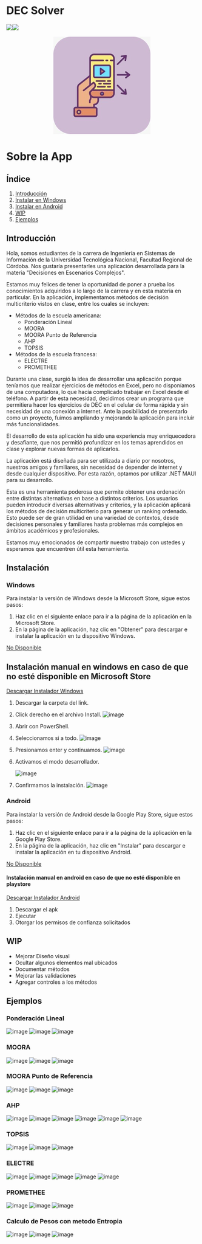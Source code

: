 # DEC Solver
![](https://img.shields.io/github/release/pandao/editor.md.svg)![](https://img.shields.io/github/stars/pandao/editor.md.svg)
<p align="center">
  <img src="https://github.com/Rusgo/DECSolver/blob/main/WhatsApp%20Image%202024-06-28%20at%2013.09.55.jpeg" alt="Descripción de la imagen">

# Sobre la App
## Índice
1. [Introducción](#introducción)
2. [Instalar en Windows](#Instalación-manual-en-windows-en-caso-de-que-no-esté-disponible-en-Microsoft-Store)
3. [Instalar en Android](#Instalación-manual-en-android-en-caso-de-que-no-esté-disponible-en-playstore)
4. [WIP](#WIP)
5. [Ejemplos](#Ejemplos)
## Introducción
Hola, somos estudiantes de la carrera de Ingeniería en Sistemas de Información de la Universidad Tecnológica Nacional, Facultad Regional de Córdoba. Nos gustaría presentarles una aplicación desarrollada para la materia "Decisiones en Escenarios Complejos".

Estamos muy felices de tener la oportunidad de poner a prueba los conocimientos adquiridos a lo largo de la carrera y en esta materia en particular. En la aplicación, implementamos métodos de decisión multicriterio vistos en clase, entre los cuales se incluyen:

- Métodos de la escuela americana:
	- Ponderación Lineal
	- MOORA
	- MOORA Punto de Referencia
	- AHP
	- TOPSIS
- Métodos de la escuela francesa:
	- ELECTRE
	- PROMETHEE

Durante una clase, surgió la idea de desarrollar una aplicación porque teníamos que realizar ejercicios de métodos en Excel, pero no disponíamos de una computadora, lo que hacía complicado trabajar en Excel desde el teléfono. A partir de esta necesidad, decidimos crear un programa que permitiera hacer los ejercicios de DEC en el celular de forma rápida y sin necesidad de una conexión a internet. Ante la posibilidad de presentarlo como un proyecto, fuimos ampliando y mejorando la aplicación para incluir más funcionalidades.

El desarrollo de esta aplicación ha sido una experiencia muy enriquecedora y desafiante, que nos permitió profundizar en los temas aprendidos en clase y explorar nuevas formas de aplicarlos.

La aplicación está diseñada para ser utilizada a diario por nosotros, nuestros amigos y familiares, sin necesidad de depender de internet y desde cualquier dispositivo. Por esta razón, optamos por utilizar .NET MAUI para su desarrollo.

Esta es una herramienta poderosa que permite obtener una ordenación entre distintas alternativas en base a distintos criterios. Los usuarios pueden introducir diversas alternativas y criterios, y la aplicación aplicará los métodos de decisión multicriterio para generar un ranking ordenado. Esto puede ser de gran utilidad en una variedad de contextos, desde decisiones personales y familiares hasta problemas más complejos en ámbitos académicos y profesionales.

Estamos muy emocionados de compartir nuestro trabajo con ustedes y esperamos que encuentren útil esta herramienta.

## Instalación 
### Windows

Para instalar la versión de Windows desde la Microsoft Store, sigue estos pasos:
1. Haz clic en el siguiente enlace para ir a la página de la aplicación en la Microsoft Store.
2. En la página de la aplicación, haz clic en "Obtener" para descargar e instalar la aplicación en tu dispositivo Windows.

[No Disponible](#)

## Instalación manual en windows en caso de que no esté disponible en Microsoft Store
[Descargar Instalador Windows](https://drive.google.com/drive/folders/17Zf0J_AfWvWxE3Em-RWzvmI8WJqu6dQX?usp=drive_link)
1. Descargar la carpeta del link.
2. Click derecho en el archivo Install.
![image](https://github.com/Rusgo/DECSolver/assets/107321881/60b94def-07c8-4ceb-9275-2feea4d33941)
3. Abrir con PowerShell.
5. Seleccionamos si a todo.
![image](https://github.com/Rusgo/DECSolver/assets/107321881/e27fe24e-4940-4b2a-ac67-776df84a20ab)
7. Presionamos enter y continuamos.
![image](https://github.com/Rusgo/DECSolver/assets/107321881/2ac32726-8453-4a68-a51d-bac22e790447)
8. Activamos el modo desarrollador.
   
	![image](https://github.com/Rusgo/DECSolver/assets/107321881/1f63428e-f152-4e77-b371-f75555d3a8b2)

10. Confirmamos la instalación.
 ![image](https://github.com/Rusgo/DECSolver/assets/107321881/3a8bfaf5-7337-44dc-b8e2-1bf7f19bde61)


### Android

Para instalar la versión de Android desde la Google Play Store, sigue estos pasos:
1. Haz clic en el siguiente enlace para ir a la página de la aplicación en la Google Play Store.
2. En la página de la aplicación, haz clic en "Instalar" para descargar e instalar la aplicación en tu dispositivo Android.

[No Disponible](#)

#### Instalación manual en android en caso de que no esté disponible en playstore
[Descargar Instalador Android](https://drive.google.com/drive/folders/1oHB0ZKHQ4M9UZrE-nOIx_hIFd5sieIzo?usp=drive_link)
1. Descargar el apk
2. Ejecutar
3. Otorgar los permisos de confianza solicitados
   
## WIP
- Mejorar Diseño visual
- Ocultar algunos elementos mal ubicados
- Documentar métodos
- Mejorar las validaciones
- Agregar controles a los métodos

## Ejemplos
### Ponderación Lineal
![image](https://github.com/Rusgo/DECSolver/assets/107321881/2a6c1f3c-aed6-4132-b691-14882f47c246)
![image](https://github.com/Rusgo/DECSolver/assets/107321881/baa49204-5f9a-4e60-b23f-2c1da080abcf)
![image](https://github.com/Rusgo/DECSolver/assets/107321881/f1de825f-e544-4ece-baaf-28faa8242c04)

### MOORA
![image](https://github.com/Rusgo/DECSolver/assets/107321881/528aa5b8-4ff9-4e66-843d-1750954c60b2)
![image](https://github.com/Rusgo/DECSolver/assets/107321881/6280c369-5ec6-474d-828d-fbb4f1daa467)
![image](https://github.com/Rusgo/DECSolver/assets/107321881/a2a551bb-95b7-4786-aaa6-f73ef7403520)

### MOORA Punto de Referencia
![image](https://github.com/Rusgo/DECSolver/assets/107321881/9149e095-cb43-43a3-b102-82e5bfa1168d)
![image](https://github.com/Rusgo/DECSolver/assets/107321881/398ed9f5-370d-43e5-805c-2ca831a12c14)
![image](https://github.com/Rusgo/DECSolver/assets/107321881/a9772669-6a80-44f1-9485-fcc52a6501c2)

### AHP
![image](https://github.com/Rusgo/DECSolver/assets/107321881/f4d9ec57-180f-40ca-8249-4852760ba7e9)
![image](https://github.com/Rusgo/DECSolver/assets/107321881/4208fa7d-f71f-4c1a-80ff-ba5405824aae)
![image](https://github.com/Rusgo/DECSolver/assets/107321881/9f244b77-b96d-46d5-a9af-a073a41db752)
![image](https://github.com/Rusgo/DECSolver/assets/107321881/68d030d3-feba-4bef-8bc3-98d525a2603c)
![image](https://github.com/Rusgo/DECSolver/assets/107321881/14e34087-a1a6-4e03-a2e3-b8fd03a12be6)
![image](https://github.com/Rusgo/DECSolver/assets/107321881/4721c09f-e660-4127-b25c-5cb21402c396)

### TOPSIS
![image](https://github.com/Rusgo/DECSolver/assets/107321881/ed1973c8-802c-48bf-b17c-c59e267e8e58)
![image](https://github.com/Rusgo/DECSolver/assets/107321881/2a600210-33e3-47f6-b55b-36d77cd546ff)
![image](https://github.com/Rusgo/DECSolver/assets/107321881/41045bc8-4f05-4f81-b613-445b7b27a396)

### ELECTRE
![image](https://github.com/Rusgo/DECSolver/assets/107321881/6e8dec86-e884-4c9d-a51e-6d6b04ff5b06)
![image](https://github.com/Rusgo/DECSolver/assets/107321881/4df14693-f589-4325-931a-8184b8575add)
![image](https://github.com/Rusgo/DECSolver/assets/107321881/ab75afb0-424f-4822-96c8-778587e0e8f1)
![image](https://github.com/Rusgo/DECSolver/assets/107321881/3bfc1af5-7f89-4778-b2b0-615449fa8f7c)
![image](https://github.com/Rusgo/DECSolver/assets/107321881/38b8aa0f-e7e7-4d57-80aa-28d715d4506f)

### PROMETHEE
![image](https://github.com/Rusgo/DECSolver/assets/107321881/ddd051b2-febf-44c4-9bb9-a959da0170db)
![image](https://github.com/Rusgo/DECSolver/assets/107321881/578b41ab-233e-456b-8df2-c480e8008924)
![image](https://github.com/Rusgo/DECSolver/assets/107321881/87f8006c-31e0-4331-a050-b8eba376a803)

### Calculo de Pesos con metodo Entropia
![image](https://github.com/Rusgo/DECSolver/assets/107321881/7d85ceab-288f-4457-bcdf-53262fdbd7b4)
![image](https://github.com/Rusgo/DECSolver/assets/107321881/cd8e1e50-2a2d-4147-b1c6-e4d5e5065d17)
![image](https://github.com/Rusgo/DECSolver/assets/107321881/0ede6c7b-f305-4608-8b25-854194ea1d60)





